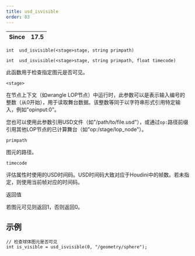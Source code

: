 ```yaml
---
title: usd_isvisible
order: 83
---
```

| Since | 17.5 |
| --- | --- |

`int  usd_isvisible(<stage>stage, string primpath)`

`int  usd_isvisible(<stage>stage, string primpath, float timecode)`

此函数用于检查指定图元是否可见。

`<stage>`

在节点上下文（如wrangle LOP节点）中运行时，此参数可以是表示输入编号的整数（从0开始），用于读取舞台数据。该整数等同于以字符串形式引用特定输入，例如"opinput:0"。

您也可以使用此参数引用USD文件（如"/path/to/file.usd"），或通过`op:`路径前缀引用其他LOP节点的已计算舞台（如"op:/stage/lop_node"）。

`primpath`

图元的路径。

`timecode`

评估属性时使用的USD时间码。USD时间码大致对应于Houdini中的帧数。若未指定，则使用当前帧对应的时间码。

返回值

若图元可见则返回1，否则返回0。

## 示例

```vex
// 检查球体图元是否可见
int is_visible = usd_isvisible(0, "/geometry/sphere");

```
